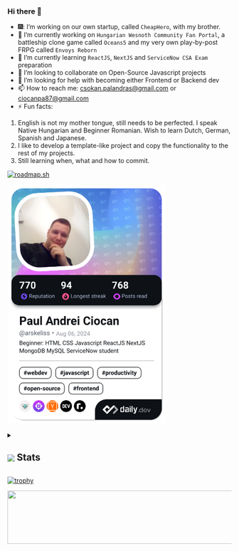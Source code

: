 ### Hi there 👋

- 🎆: I’m working on our own startup, called `CheapHero`, with my brother.
- 🔭 I’m currently working on `Hungarian Wesnoth Community Fan Portal`, a battleship clone game called `Oceans5` and my very own play-by-post FRPG called `Envoys Reborn`
- 🌱 I’m currently learning `ReactJS`, `NextJS` and `ServiceNow CSA Exam` preparation
- 👯 I’m looking to collaborate on Open-Source Javascript projects
- 🤔 I’m looking for help with becoming either Frontend or Backend dev
- 📫 How to reach me: csokan.palandras@gmail.com or ciocanpa87@gmail.com
- ⚡ Fun facts:
1. English is not my mother tongue, still needs to be perfected. I speak Native Hungarian and Beginner Romanian. Wish to learn Dutch, German, Spanish and Japanese.
2. I like to develop a template-like project and copy the functionality to the rest of my projects.
3. Still learning when, what and how to commit.

<!-- <a href="https://app.daily.dev/arskeliss"><img src="./devcard.png" alt="Arskeliss's Dev Card"/></a> -->

[![roadmap.sh](https://roadmap.sh/card/wide/66d49532553501e3c383f3ce?variant=dark)](https://roadmap.sh)

<a href="https://app.daily.dev/arskeliss"><img src="./devcard.png" width="356" alt="Francesco's Dev Card"/></a>

<details>
  <summary><h2> <img align="center" src="https://github.com/andrejmoltok/andrejmoltok/blob/main/icons/stats.gif" width="32"/> Stats</h2></summary>
  <div align="center">
    <img src="https://github-readme-stats.vercel.app/api?username=andrejmoltok&theme=tokyonight&hide_border=false&include_all_commits=true&count_private=false"/><br/>
    <img src="https://github-readme-streak-stats.herokuapp.com/?user=andrejmoltok&theme=tokyonight&hide_border=false" /><br/>
    <img src="https://github-readme-stats.vercel.app/api/top-langs/?username=andrejmoltok&theme=tokyonight&hide_border=false&include_all_commits=true&count_private=false&layout=compact" /><br/>
    <img src="https://github-readme-activity-graph.vercel.app/graph?username=andrejmoltok&theme=tokyo-night" />
  </div>
</details>

[![trophy](https://github-profile-trophy.vercel.app/?username=andrejmoltok)](https://github.com/ryo-ma/github-profile-trophy)


<a href="https://www.gitanimals.org/en_US?utm_medium=image&utm_source=andrejmoltok&utm_content=line">
  <img
    src="https://render.gitanimals.org/lines/andrejmoltok"
    width="600"
    height="120"
  />
</a>
  

<!--
**andrejmoltok/andrejmoltok** is a ✨ _special_ ✨ repository because its `README.md` (this file) appears on your GitHub profile.

Here are some ideas to get you started:
- 🔭 I’m currently working on ...
- 🌱 I’m currently learning ...
- 👯 I’m looking to collaborate on ...
- 🤔 I’m looking for help with ...
- 💬 Ask me about ...
- 📫 How to reach me: ...
- 😄 Pronouns: ...
- ⚡ Fun fact: ...

-->
